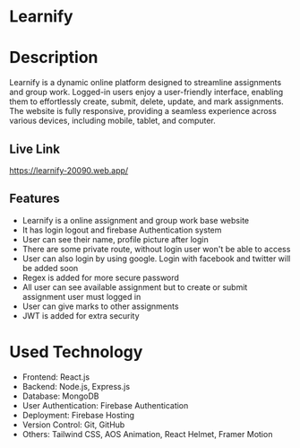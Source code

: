 

# Learnify
# Description
Learnify is a dynamic online platform designed to streamline
assignments and group work. Logged-in users enjoy a user-friendly interface,
enabling them to effortlessly create, submit, delete, update, and mark
assignments. The website is fully responsive, providing a seamless experience
across various devices, including mobile, tablet, and computer.


## Live Link

https://learnify-20090.web.app/


## Features

- Learnify is a online assignment and group work base website
- It has login logout and firebase Authentication system
- User can see their name, profile picture after login
- There are some private route, without login user won't be able to access
- User can also login by using google. Login with facebook and twitter will be added soon
- Regex is added for more secure password
- All user can see available assignment but to create or submit assignment user must logged in
- User can give marks to other assignments
- JWT is added for extra security

# Used Technology
- Frontend: React.js
- Backend: Node.js, Express.js
- Database: MongoDB
- User Authentication: Firebase Authentication
- Deployment: Firebase Hosting
- Version Control: Git, GitHub
- Others: Tailwind CSS, AOS Animation, React Helmet, Framer Motion
